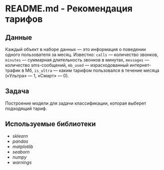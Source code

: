 # README.md - Рекомендация тарифов

## Данные
Каждый объект в наборе данных — это информация о поведении одного пользователя за месяц. Известно:
`сalls` — количество звонков,
`minutes` — суммарная длительность звонков в минутах,
`messages` — количество sms-сообщений,
`mb_used` — израсходованный интернет-трафик в Мб,
`is_ultra` — каким тарифом пользовался в течение месяца («Ультра» — 1, «Смарт» — 0).

## Задача
Построение модели для задачи классификации, которая выберет подходящий тариф.

## Используемые библиотеки
- *sklearn*
- *pandas*
- *matplotlib*
- *seaborn*
- *numpy*
- *warnings*

